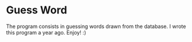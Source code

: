 # Guess Word
The program consists in guessing words drawn from the database.
I wrote this program a year ago. Enjoy! :)
